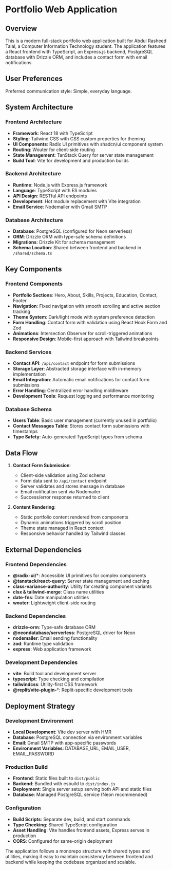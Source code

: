 # Portfolio Web Application

## Overview

This is a modern full-stack portfolio web application built for Abdul Rasheed Talal, a Computer Information Technology student. The application features a React frontend with TypeScript, an Express.js backend, PostgreSQL database with Drizzle ORM, and includes a contact form with email notifications.

## User Preferences

Preferred communication style: Simple, everyday language.

## System Architecture

### Frontend Architecture
- **Framework**: React 18 with TypeScript
- **Styling**: Tailwind CSS with CSS custom properties for theming
- **UI Components**: Radix UI primitives with shadcn/ui component system
- **Routing**: Wouter for client-side routing
- **State Management**: TanStack Query for server state management
- **Build Tool**: Vite for development and production builds

### Backend Architecture
- **Runtime**: Node.js with Express.js framework
- **Language**: TypeScript with ES modules
- **API Design**: RESTful API endpoints
- **Development**: Hot module replacement with Vite integration
- **Email Service**: Nodemailer with Gmail SMTP

### Database Architecture
- **Database**: PostgreSQL (configured for Neon serverless)
- **ORM**: Drizzle ORM with type-safe schema definitions
- **Migrations**: Drizzle Kit for schema management
- **Schema Location**: Shared between frontend and backend in `/shared/schema.ts`

## Key Components

### Frontend Components
- **Portfolio Sections**: Hero, About, Skills, Projects, Education, Contact, Footer
- **Navigation**: Fixed navigation with smooth scrolling and active section tracking
- **Theme System**: Dark/light mode with system preference detection
- **Form Handling**: Contact form with validation using React Hook Form and Zod
- **Animations**: Intersection Observer for scroll-triggered animations
- **Responsive Design**: Mobile-first approach with Tailwind breakpoints

### Backend Services
- **Contact API**: `/api/contact` endpoint for form submissions
- **Storage Layer**: Abstracted storage interface with in-memory implementation
- **Email Integration**: Automatic email notifications for contact form submissions
- **Error Handling**: Centralized error handling middleware
- **Development Tools**: Request logging and performance monitoring

### Database Schema
- **Users Table**: Basic user management (currently unused in portfolio)
- **Contact Messages Table**: Stores contact form submissions with timestamps
- **Type Safety**: Auto-generated TypeScript types from schema

## Data Flow

1. **Contact Form Submission**:
   - Client-side validation using Zod schema
   - Form data sent to `/api/contact` endpoint
   - Server validates and stores message in database
   - Email notification sent via Nodemailer
   - Success/error response returned to client

2. **Content Rendering**:
   - Static portfolio content rendered from components
   - Dynamic animations triggered by scroll position
   - Theme state managed in React context
   - Responsive behavior handled by Tailwind classes

## External Dependencies

### Frontend Dependencies
- **@radix-ui/***: Accessible UI primitives for complex components
- **@tanstack/react-query**: Server state management and caching
- **class-variance-authority**: Utility for creating component variants
- **clsx & tailwind-merge**: Class name utilities
- **date-fns**: Date manipulation utilities
- **wouter**: Lightweight client-side routing

### Backend Dependencies
- **drizzle-orm**: Type-safe database ORM
- **@neondatabase/serverless**: PostgreSQL driver for Neon
- **nodemailer**: Email sending functionality
- **zod**: Runtime type validation
- **express**: Web application framework

### Development Dependencies
- **vite**: Build tool and development server
- **typescript**: Type checking and compilation
- **tailwindcss**: Utility-first CSS framework
- **@replit/vite-plugin-***: Replit-specific development tools

## Deployment Strategy

### Development Environment
- **Local Development**: Vite dev server with HMR
- **Database**: PostgreSQL connection via environment variables
- **Email**: Gmail SMTP with app-specific passwords
- **Environment Variables**: DATABASE_URL, EMAIL_USER, EMAIL_PASSWORD

### Production Build
- **Frontend**: Static files built to `dist/public`
- **Backend**: Bundled with esbuild to `dist/index.js`
- **Deployment**: Single server setup serving both API and static files
- **Database**: Managed PostgreSQL service (Neon recommended)

### Configuration
- **Build Scripts**: Separate dev, build, and start commands
- **Type Checking**: Shared TypeScript configuration
- **Asset Handling**: Vite handles frontend assets, Express serves in production
- **CORS**: Configured for same-origin deployment

The application follows a monorepo structure with shared types and utilities, making it easy to maintain consistency between frontend and backend while keeping the codebase organized and scalable.